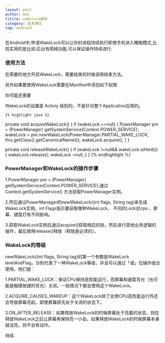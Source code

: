 ```yaml
---
layout: post
author: mxn
titile: wakelock解析
category: 技术博文
tag: android
---
```


在Android中,申请WakeLock可以让你的进程持续执行即使手机进入睡眠模式,比较实用的是比如:后台有网络功能,可以保证操作持续进行.

### 使用方法

在需要的地方开启WakeLock，需要结束的时候调用结束方法。

另外如果要使用WakeLock需要在Manifest中添加如下权限
<uses-permission android:name="android.permission.WAKE_LOCK" />

你可能还需要
<uses-permission android:name="android.permission.DEVICE_POWER"/>

WakeLock的设置是 Activiy 级别的，不是针对整个Application应用的。



    {% highlight java %}
private void acquireWakeLock() {
         if (wakeLock ==null) {
                PowerManager pm = (PowerManager) getSystemService(Context.POWER_SERVICE);
                wakeLock = pm.newWakeLock(PowerManager.PARTIAL_WAKE_LOCK, this.getClass().getCanonicalName());
                wakeLock.acquire();
            }
    }

private void releaseWakeLock() {
        if (wakeLock !=null&& wakeLock.isHeld()) {
            wakeLock.release();
            wakeLock =null;
        }
    }
    {% endhighlight %}

<!-- more -->


### PowerManager和WakeLock的操作步骤

1.PowerManager pm = (PowerManager) getSystemService(Context.POWER_SERVICE);通过 Context.getSystemService()
方法获取PowerManager实例。

2.然后通过PowerManager的newWakeLock((int flags, String tag)来生成WakeLock实例。int Flags指示要获取哪种WakeLock，
不同的Lock对cpu 、屏幕、键盘灯有不同影响。

3.获取WakeLock实例后通过acquire()获取相应的锁，然后进行其他业务逻辑的操作，最后使用release()释放（释放是必须的）。


### WakeLock的等级

newWakeLock((int flags, String tag)的第一个参数是WakeLock levelAndFlag，分别代表了一种WakeLock等级，并且可以通过「或」位操作组合使用。他们是：

1.PARTIAL_WAKE_LOCK：保证CPU保持高性能运行，而屏幕和键盘背光（也可能是触摸按键的背光）关闭。一般情况下都会使用这个WakeLock。

2.ACQUIRE_CAUSES_WAKEUP：这个WakeLock除了会使CPU高性能运行外还会导致屏幕亮起，即使屏幕原先处于关闭的状态下。

3.ON_AFTER_RELEASE：如果释放WakeLock的时候屏幕处于亮着的状态，则在释放WakeLock之后让屏幕再保持亮一小会。如果释放WakeLock的时候屏幕本身就没亮，则不会有动作。






待续.
